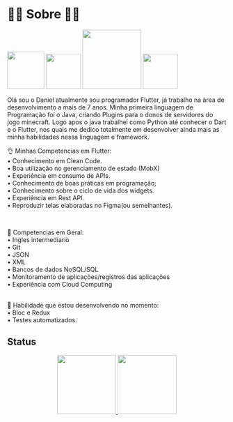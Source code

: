# 🙋🏽 Sobre 🙋🏽
<div>
  
<a href="http://instagram.com/daniel_limafn"><img src="https://img.shields.io/badge/Instagram-E4405F?style=for-the-badge&logo=instagram&logoColor=white" width='85'></a> 
<a href="https://www.linkedin.com/in/daniel-de-lima-francisco-9354b91a2/"><img src="https://img.shields.io/badge/LinkedIn-0077B5?style=for-the-badge&logo=linkedin&logoColor=white" width='80'></a> 
<a href="mailto:danieldelimafrancisco5504@gmail.com"><img src="https://img.shields.io/badge/Microsoft_Outlook-0078D4?style=for-the-badge&logo=microsoft-outlook&logoColor=white" width='135'></a>
<a href="https://play.google.com/store/apps/dev?id=5537621144501656832"><img src="https://img.shields.io/badge/Google_Play-414141?style=for-the-badge&logo=google-play&logoColor=white" width='80'></a> 

<p class="has-line-data" data-line-start="6" data-line-end="7">Olá sou o Daniel atualmente sou programador Flutter, já trabalho na área de desenvolvimento a mais de 7 anos. Minha primeira linguagem de Programação foi o Java, criando Plugins para o donos de servidores do jogo minecraft. Logo apos o java trabalhei como Python até conhecer o Dart e o Flutter, nos quais me dedico totalmente em desenvolver ainda mais as minha habilidades nessa linguagem e framework.</p>




<p class="has-line-data" data-line-start="8" data-line-end="18">👌  Minhas Competencias em Flutter:

<br>
•  Conhecimento em Clean Code.<br>
•  Boa utilização no gerenciamento de estado (MobX)<br>
•  Experiência em consumo de APIs.<br>
•  Conhecimento de boas práticas em programação;<br>
•  Conhecimento sobre o ciclo de vida dos widgets.<br>
•  Experiência em Rest API.<br>
•  Reproduzir telas elaboradas no Figma(ou semelhantes).</p>
<br>

🤌 Competencias em Geral:<br>
• Ingles intermediario<br>
• Git<br>
• JSON<br>
• XML<br>
• Bancos de dados NoSQL/SQL<br>
• Monitoramento de aplicações/registros das aplicações<br>
• Experiência com Cloud Computing<br>

<br>
🤏 Habilidade que estou desenvolvendo no momento:
<br>
• Bloc e Redux<br>
• Testes automatizados.<br>
</p>

##   Status  
<div align="center">
  <a href="https://github.com/daniellimafn">
  <img height="135em" src="https://github-readme-stats.vercel.app/api?username=daniellimafn&show_icons=true&theme=synthwave&include_all_commits=true&count_private=true"/>
  <img height="135em" src="https://github-readme-stats.vercel.app/api/top-langs/?username=daniellimafn&layout=compact&langs_count=7&theme=synthwave"/>
</div>
